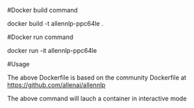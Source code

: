 #Docker build command

docker build -t allennlp-ppc64le .

#Docker run command

docker run -it allennlp-ppc64le

#Usage 

The above Dockerfile is based on the community Dockerfile at
https://github.com/allenai/allennlp

The above command will lauch a container in interactive mode
